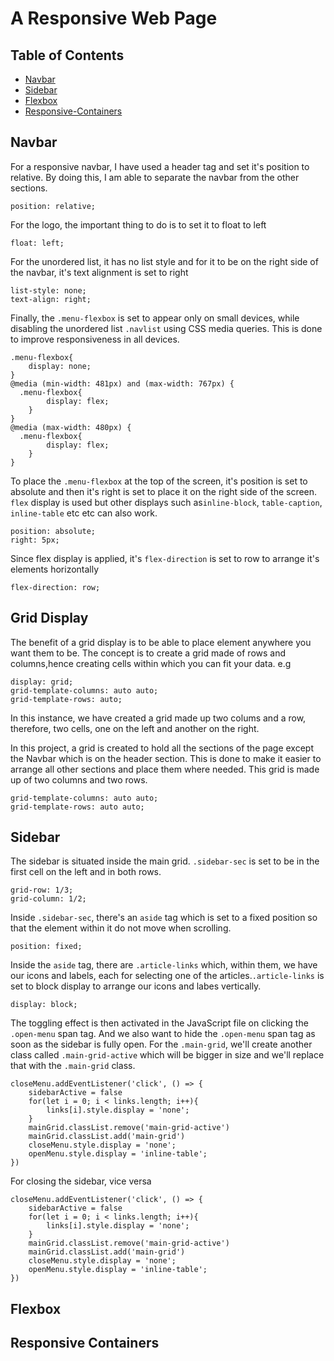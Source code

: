 # A Responsive Web Page

## Table of Contents

* [Navbar](#Navbar)
* [Sidebar](#Sidebar)
* [Flexbox](#Flexbox)
* [Responsive-Containers](#Responsive-Containers)

## Navbar
For a responsive navbar, I have used a header tag and set it's position to relative. By doing this, I am able to separate the navbar from the other sections. 
```
position: relative;
```
For the logo, the important thing to do is to set it to float to left
```
float: left;
```
For the unordered list, it has no list style and for it to be on the right side of the navbar, it's text alignment is set to right
```
list-style: none;
text-align: right;
```
Finally, the `.menu-flexbox` is set to appear only on small devices, while disabling the unordered list `.navlist` using CSS media queries. This is done to improve responsiveness in all devices. 
```
.menu-flexbox{
	display: none;
}
@media (min-width: 481px) and (max-width: 767px) {
  .menu-flexbox{
		display: flex;
	}
}
@media (max-width: 480px) {
  .menu-flexbox{
		display: flex;
	}
}
```
To place the `.menu-flexbox` at the top of the screen, it's position is set to absolute and then it's right is set to place it on the right side of the screen. `flex` display is used but other displays such as`inline-block`, `table-caption`, `inline-table` etc etc can also work.
```
position: absolute;
right: 5px;
```
Since flex display is applied, it's `flex-direction` is set to row to arrange it's elements horizontally
```
flex-direction: row;
```
## Grid Display
The benefit of a grid display is to be able to place element anywhere you want them to be. The concept is to create a grid made of rows and columns,hence creating cells within which you can fit your data.
e.g
```
display: grid;
grid-template-columns: auto auto;
grid-template-rows: auto;
```
In this instance, we have created a grid made up two colums and a row, therefore, two cells, one on the left and another on the right.

In this project, a grid is created to hold all the sections of the page except the Navbar which is on the header section. This is done to make it easier to arrange all other sections and place them where needed. This grid is made up of two columns and two rows.
```
grid-template-columns: auto auto;
grid-template-rows: auto auto;
```
## Sidebar
The sidebar is situated inside the main grid. `.sidebar-sec` is set to be in the first cell on the left and in both rows.
```
grid-row: 1/3;
grid-column: 1/2;
```
Inside `.sidebar-sec`, there's an `aside` tag which is set to a fixed position so that the element within it do not move when scrolling.
```
position: fixed;
```
Inside the `aside` tag, there are `.article-links` which, within them, we have our icons and labels, each for selecting one of the articles.`.article-links` is set to block display to arrange our icons and labes vertically.
```
display: block;
```
The toggling effect is then activated in the JavaScript file on clicking the `.open-menu` span tag. And we also want to hide the `.open-menu` span tag as soon as the sidebar is fully open. For the `.main-grid`, we'll create another class called `.main-grid-active` which will be bigger in size and we'll replace that with the `.main-grid` class.
```
closeMenu.addEventListener('click', () => {
	sidebarActive = false
	for(let i = 0; i < links.length; i++){
		links[i].style.display = 'none';
	}
	mainGrid.classList.remove('main-grid-active')
	mainGrid.classList.add('main-grid')
	closeMenu.style.display = 'none';
	openMenu.style.display = 'inline-table';
})
```
For closing the sidebar, vice versa
```
closeMenu.addEventListener('click', () => {
	sidebarActive = false
	for(let i = 0; i < links.length; i++){
		links[i].style.display = 'none';
	}
	mainGrid.classList.remove('main-grid-active')
	mainGrid.classList.add('main-grid')
	closeMenu.style.display = 'none';
	openMenu.style.display = 'inline-table';
})
```
## Flexbox

## Responsive Containers

